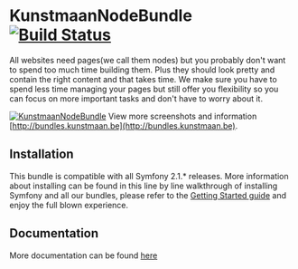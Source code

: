 # KunstmaanNodeBundle [![Build Status](https://travis-ci.org/Kunstmaan/KunstmaanNodeBundle.png?branch=master)](http://travis-ci.org/Kunstmaan/KunstmaanNodeBundle)

All websites need pages(we call them nodes) but you probably don't want to spend too much time building them. Plus they should look pretty and contain the right content and that takes time. We make sure you have to spend less time managing your pages but still offer you flexibility so you can focus on more important tasks and don't have to worry about it.

[![KunstmaanNodeBundle](http://bundles.kunstmaan.be/bundles/kunstmaankunstmaanbundles/img/features/tree.png)](http://bundles.kunstmaan.be)
View more screenshots and information [http://bundles.kunstmaan.be](http://bundles.kunstmaan.be).

## Installation

This bundle is compatible with all Symfony 2.1.* releases. More information about installing can be found in this line by line walkthrough of installing Symfony and all our bundles, please refer to the [Getting Started guide](http://bundles.kunstmaan.be/doc/01_GettingStarted.html) and enjoy the full blown experience.

## Documentation

More documentation can be found [here](https://github.com/Kunstmaan/KunstmaanNodeBundle/blob/master/Resources/doc/NodeBundle.md)
